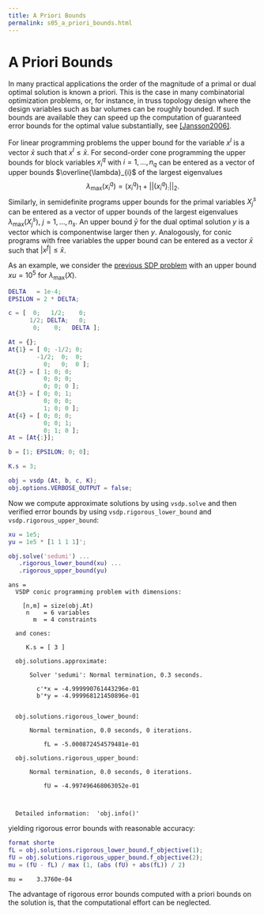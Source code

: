 ```yaml
---
title: A Priori Bounds
permalink: s05_a_priori_bounds.html
---
```


# A Priori Bounds

In many practical applications the order of the magnitude of a primal or dual
optimal solution is known a priori.  This is the case in many combinatorial
optimization problems, or, for instance, in truss topology design where the
design variables such as bar volumes can be roughly bounded.  If such bounds
are available they can speed up the computation of guaranteed error bounds
for the optimal value substantially, see
[[Jansson2006]](s10_references.html#Jansson2006).

For linear programming problems the upper bound for the variable $x^{l}$
is a vector $\bar{x}$ such that $x^{l} \leq \bar{x}$.
For second-order cone programming the upper bounds for block variables
$x_{i}^{q}$ with $i = 1,\ldots,n_{q}$
can be entered as a vector of upper bounds $\overline{\lambda}_{i}$
of the largest eigenvalues
$$
\lambda_{\max}(x_{i}^{q}) = (x_{i}^{q})_{1} + ||(x_{i}^{q})_{:}||_{2}.
$$
Similarly, in semidefinite programs upper bounds for the primal variables
$X_{j}^{s}$ can be entered as a vector of upper bounds of the largest
eigenvalues $\lambda_{\max}(X_{j}^{s})$, $j = 1,\ldots,n_{s}$.
An upper bound $\bar{y}$ for the dual optimal solution $y$ is a vector
which is componentwise larger then $y$.
Analogously, for conic programs with free variables the upper bound
can be entered as a vector $\bar{x}$ such that $|x^{f}| \leq \bar{x}$.

As an example, we consider the
[previous SDP problem](s04_semidefinite_programming.html#Second-SDP-Example)
with an upper bound $xu = 10^{5}$ for $\lambda_{\max}(X)$.


```matlab
DELTA   = 1e-4;
EPSILON = 2 * DELTA;

c = [  0;   1/2;    0;
      1/2; DELTA;   0;
       0;    0;   DELTA ];

At = {};
At{1} = [ 0; -1/2; 0;
        -1/2;  0;  0;
          0;   0;  0 ];
At{2} = [ 1; 0; 0;
          0; 0; 0;
          0; 0; 0 ];
At{3} = [ 0; 0; 1;
          0; 0; 0;
          1; 0; 0 ];
At{4} = [ 0; 0; 0;
          0; 0; 1;
          0; 1; 0 ];
At = [At{:}];

b = [1; EPSILON; 0; 0];

K.s = 3;

obj = vsdp (At, b, c, K);
obj.options.VERBOSE_OUTPUT = false;
```

Now we compute approximate solutions by using `vsdp.solve` and then verified
error bounds by using `vsdp.rigorous_lower_bound` and `vsdp.rigorous_upper_bound`:


```matlab
xu = 1e5;
yu = 1e5 * [1 1 1 1]';

obj.solve('sedumi') ...
   .rigorous_lower_bound(xu) ...
   .rigorous_upper_bound(yu)
```

    ans =
      VSDP conic programming problem with dimensions:

        [n,m] = size(obj.At)
         n    = 6 variables
           m  = 4 constraints

      and cones:

         K.s = [ 3 ]

      obj.solutions.approximate:

          Solver 'sedumi': Normal termination, 0.3 seconds.

            c'*x = -4.999990761443296e-01
            b'*y = -4.999968121450896e-01


      obj.solutions.rigorous_lower_bound:

          Normal termination, 0.0 seconds, 0 iterations.

              fL = -5.000872454579481e-01

      obj.solutions.rigorous_upper_bound:

          Normal termination, 0.0 seconds, 0 iterations.

              fU = -4.997496468063052e-01



      Detailed information:  'obj.info()'




yielding rigorous error bounds with reasonable accuracy:


```matlab
format shorte
fL = obj.solutions.rigorous_lower_bound.f_objective(1);
fU = obj.solutions.rigorous_upper_bound.f_objective(2);
mu = (fU - fL) / max (1, (abs (fU) + abs(fL)) / 2)
```

    mu =    3.3760e-04


The advantage of rigorous error bounds
computed with a priori bounds on the solution is,
that the computational effort can be neglected.
